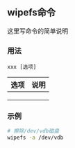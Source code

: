 ## wipefs命令
这里写命令的简单说明

### 用法
```
xxx [选项]
```

| 选项 | 说明
| --- | ---
|  | 
|  | 
|  | 

### 示例
```sh
# 擦除/dev/vdb磁盘
wipefs -a /dev/vdb

```


